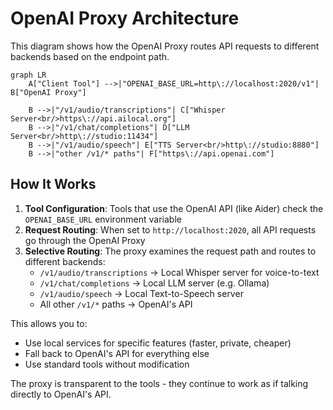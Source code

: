 # OpenAI Proxy Architecture

This diagram shows how the OpenAI Proxy routes API requests to different backends based on the endpoint path.

```mermaid
graph LR
    A["Client Tool"] -->|"OPENAI_BASE_URL=http\://localhost:2020/v1"| B["OpenAI Proxy"]
    
    B -->|"/v1/audio/transcriptions"| C["Whisper Server<br/>https\://api.ailocal.org"]
    B -->|"/v1/chat/completions"| D["LLM Server<br/>http\://studio:11434"]
    B -->|"/v1/audio/speech"| E["TTS Server<br/>http\://studio:8880"]
    B -->|"other /v1/* paths"| F["https\://api.openai.com"]
```

## How It Works

1. **Tool Configuration**: Tools that use the OpenAI API (like Aider) check the `OPENAI_BASE_URL` environment variable
2. **Request Routing**: When set to `http://localhost:2020`, all API requests go through the OpenAI Proxy
3. **Selective Routing**: The proxy examines the request path and routes to different backends:
   - `/v1/audio/transcriptions` → Local Whisper server for voice-to-text
   - `/v1/chat/completions` → Local LLM server (e.g. Ollama)
   - `/v1/audio/speech` → Local Text-to-Speech server
   - All other `/v1/*` paths → OpenAI's API

This allows you to:
- Use local services for specific features (faster, private, cheaper)
- Fall back to OpenAI's API for everything else
- Use standard tools without modification

The proxy is transparent to the tools - they continue to work as if talking directly to OpenAI's API.
